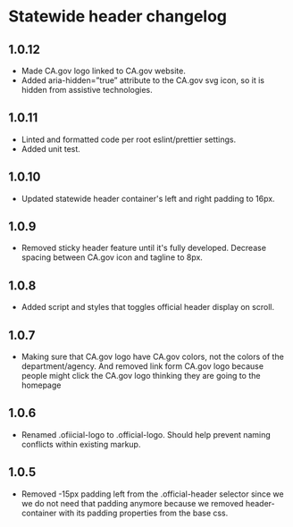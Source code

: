 # Statewide header changelog

## 1.0.12
* Made CA.gov logo linked to CA.gov website.
* Added aria-hidden=”true” attribute to the CA.gov svg icon, so it is hidden from assistive technologies.

## 1.0.11
* Linted and formatted code per root eslint/prettier settings.
* Added unit test.

## 1.0.10
* Updated statewide header container's left and right padding to 16px.

## 1.0.9
* Removed sticky header feature until it's fully developed. Decrease spacing between CA.gov icon and tagline to 8px.

## 1.0.8
* Added script and styles that toggles official header display on scroll. 

## 1.0.7
* Making sure that CA.gov logo have CA.gov colors, not the colors of the department/agency. And removed link form CA.gov logo because people might click the CA.gov logo thinking they are going to the homepage 

## 1.0.6
* Renamed .ofiicial-logo to .official-logo. Should help prevent naming conflicts within existing markup.

## 1.0.5
* Removed -15px padding left from the .official-header selector since we we do not need that padding anymore because we removed header-container with its padding properties from the base css.
